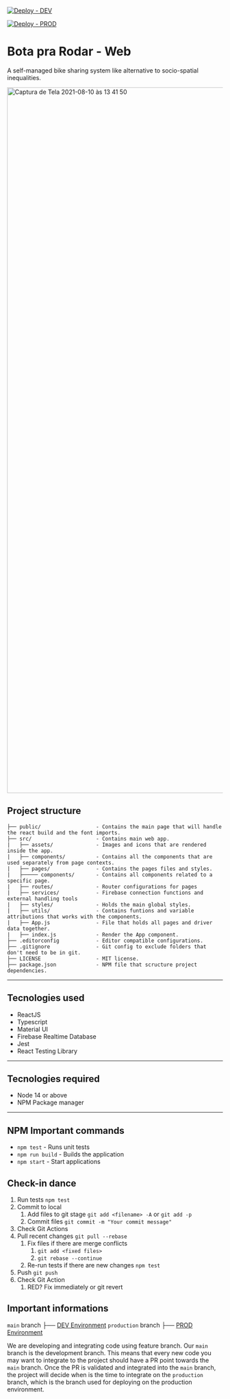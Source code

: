 [![Deploy - DEV](https://github.com/Ameciclo/botaprarodar-web/actions/workflows/dev_netlify.yml/badge.svg?branch=main)](https://github.com/Ameciclo/botaprarodar-web/actions/workflows/dev_netlify.yml)

[![Deploy - PROD](https://github.com/Ameciclo/botaprarodar-web/actions/workflows/production_netlify.yml/badge.svg?branch=production)](https://github.com/Ameciclo/botaprarodar-web/actions/workflows/production_netlify.yml)

# Bota pra Rodar - Web

A self-managed bike sharing system like alternative to socio-spatial inequalities.

<img width="1648" alt="Captura de Tela 2021-08-10 às 13 41 50" src="https://user-images.githubusercontent.com/31252524/128899506-b49bcebb-a7c0-403d-ae99-535aaddc0a56.png">

## Project structure

```
├── public/                  - Contains the main page that will handle the react build and the font imports.
├── src/                     - Contains main web app.
|   ├── assets/              - Images and icons that are rendered inside the app.
|   ├── components/          - Contains all the components that are used separately from page contexts.
|   ├── pages/               - Contains the pages files and styles.
|   ├───── components/       - Contains all components related to a specific page.
|   ├── routes/              - Router configurations for pages
|   ├── services/            - Firebase connection functions and external handling tools
|   ├── styles/              - Holds the main global styles.
|   ├── utils/               - Contains funtions and variable attributions that works with the components.
|   ├── App.js               - File that holds all pages and driver data together.
|   ├── index.js             - Render the App component.
├── .editorconfig            - Editor compatible configurations.
├── .gitignore               - Git config to exclude folders that don't need to be in git.
├── LICENSE                  - MIT license.
├── package.json             - NPM file that scructure project dependencies.
```

---

## Tecnologies used

- ReactJS
- Typescript
- Material UI
- Firebase Realtime Database
- Jest
- React Testing Library

---

## Tecnologies required

- Node 14 or above
- NPM Package manager

---

## NPM Important commands

- `npm test` - Runs unit tests
- `npm run build` - Builds the application
- `npm start` - Start applications

## Check-in dance

1. Run tests `npm test`
1. Commit to local
   1. Add files to git stage `git add <filename> -A` or `git add -p`
   1. Commit files `git commit -m "Your commit message"`
1. Check Git Actions
1. Pull recent changes `git pull --rebase`
   1. Fix files if there are merge conflicts
      1. `git add <fixed files>`
      1. `git rebase --continue`
   1. Re-run tests if there are new changes `npm test`
1. Push `git push`
1. Check Git Action
   1. RED? Fix immediately or git revert

## Important informations

`main` branch ├── [DEV Environment](https://dev-botaprarodar.netlify.app/login)
`production` branch ├── [PROD Environment](https://botaprarodar.netlify.app/login)

We are developing and integrating code using feature branch. Our `main` branch is the development branch. This means that every new code you may want to integrate to the project should have a PR point towards the `main` branch. Once the PR is validated and integrated into the `main` branch, the project will decide when is the time to integrate on the `production` branch, which is the branch used for deploying on the production environment.
